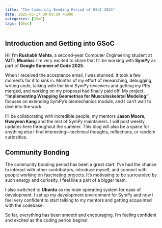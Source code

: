 ```yaml
---
title: "The Community Bonding Period of GSoC 2025"
date: 2025-05-17 00:00:00 +0800
categories: [GSoC]
tags: [GSoC]
---
```


## Introduction and Getting into GSoC

Hi! I’m **Rushabh Mehta**, a second-year Computer Engineering student at **VJTI, Mumbai**. I’m very excited to share that I’ll be working with **SymPy** as part of **Google Summer of Code 2025**.

When I received the acceptance email, I was stunned. It took a few moments for it to sink in. Months of my effort of researching, debugging, writing code, talking with the kind SymPy reviewers and getting my PRs merged, and working on my proposal had finally paid off. My project, **“Implementing Wrapping Geometries for Musculoskeletal Modeling”**, focuses on extending SymPy’s biomechanics module, and I can’t wait to dive into the work.

I’ll be collaborating with incredible people, my mentors **Jason Moore**, **Hwayeon Kang** and the rest of SymPy maintainers. I will post weekly updates here throughout the summer. This blog will also be a space for anything else I find interesting—technical thoughts, reflections, or random curiosities.

## Community Bonding

The community bonding period has been a great start. I’ve had the chance to interact with other contributors, introduce myself, and connect with people working on fascinating projects. It’s motivating to be surrounded by such energy and curiosity. I feel like a part of a bigger team.

I also switched to **Ubuntu** as my main operating system for ease of development. I set up my development environment for SymPy and now I feel very confident to start talking to my mentors and getting acquainted with the codebase.

So far, everything has been smooth and encouraging. I’m feeling confident and excited as the coding period begins!
